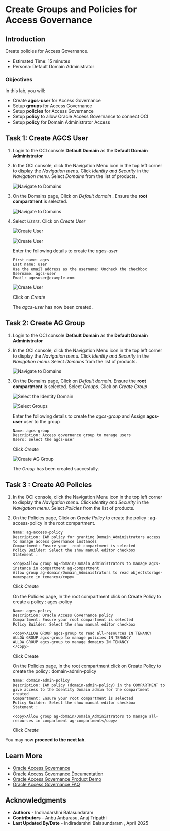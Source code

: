 # Create Groups and Policies for Access Governance

## Introduction

Create policies for Access Governance. 

* Estimated Time: 15 minutes
* Persona: Default Domain Administrator


### Objectives

In this lab, you will:
* Create **agcs-user** for Access Governance 
* Setup **groups** for Access Governance 
* Setup **policies** for Access Governance 
* Setup **policy** to allow Oracle Access Governance to connect OCI
* Setup **policy** for Domain Administrator Access 

## Task 1: Create AGCS User

1. Login to the OCI console **Default Domain** as the **Default Domain Administrator** 

1. In the OCI console, click the Navigation Menu icon in the top left corner to display the *Navigation menu.* Click *Identity and Security* in the *Navigation menu*. Select *Domains* from the list of products.

    ![Navigate to Domains](images/navigate-domains.png)

2. On the Domains page, Click on *Default domain* . Ensure the **root compartment** is selected. 

    ![Navigate to Domains](images/default-domain.png)

3. Select *Users*. Click on *Create User*

    ![Create User](images/select-users.png)

    ![Create User](images/create-user.png)

    Enter the following details to create the *agcs-user* 

    ```
    First name: agcs
    Last name: user
    Use the email address as the username: Uncheck the checkbox 
    Username: agcs-user
    Email: agcsuser@example.com
    ```
    ![Create User](images/createuser-tab.png)

    Click on *Create*

    The *agcs-user* has now been created. 

## Task 2: Create AG Group 

1. Login to the OCI console **Default Domain** as the **Default Domain Administrator** 

2. In the OCI console, click the Navigation Menu icon in the top left corner to display the *Navigation menu.* Click *Identity and Security* in the *Navigation menu*. Select *Domains* from the list of products.

    ![Navigate to Domains](images/navigate-select-domain.png)

3. On the Domains page, Click on *Default domain*. Ensure the **root compartment** is selected. Select *Groups*. Click on *Create Group*

    ![Select the Identity Domain](images/default-domain.png)

    ![Select Groups](images/select-group.png)

    Enter the following details to create the *agcs-group* and Assign **agcs-user** user to the group
    ```
    Name: agcs-group
    Description: Access governance group to manage users 
    Users: Select the agcs-user 
    ```
    Click *Create*

    ![Create AG Group](images/creategroup-tab.png)

    The *Group* has been created succesfully. 


## Task 3 : Create AG Policies 


1. In the OCI console, click the Navigation Menu icon in the top left corner to display the *Navigation menu.* Click *Identity and Security* in the *Navigation menu*. Select *Policies* from the list of products.

2. On the Policies page, Click on *Create Policy* to create the policy : ag-access-policy in the root compartment. 


    ```
    Name: ag-access-policy
    Description: IAM policy for granting Domain_Administrators access to manage access governance instances
    Compartment: Ensure your  root compartment is selected
    Policy Builder: Select the show manual editor checkbox
    Statement :
    ```
     ```
    <copy>Allow group ag-domain/Domain_Administrators to manage agcs-instance in compartment ag-compartment
    Allow group ag-domain/Domain_Administrators to read objectstorage-namespace in tenancy</copy>
      ```  

    Click *Create*


    On the Policies page, In the root compartment click on Create Policy to create a policy : agcs-policy

    ```
    Name: agcs-policy
    Description: Oracle Access Governance policy 
    Compartment: Ensure your root compartment is selected
    Policy Builder: Select the show manual editor checkbox
    ```
    ```
    <copy>ALLOW GROUP agcs-group to read all-resources IN TENANCY
    ALLOW GROUP agcs-group to manage policies IN TENANCY
    ALLOW GROUP agcs-group to manage domains IN TENANCY
    </copy>
    ```
 
    Click Create


   On the Policies page, In the root compartment click on Create Policy to create the policy : domain-admin-policy


    ```
    Name: domain-admin-policy
    Description: IAM policy (domain-admin-policy) in the COMPARTMENT to give access to the Identity Domain admin for the compartment created
    Compartment: Ensure your root compartment is selected
    Policy Builder: Select the show manual editor checkbox
    Statement :
    ```

    ```
    <copy>Allow group ag-domain/Domain_Administrators to manage all-resources in compartment ag-compartment</copy>
    ```

    Click *Create* 


  You may now **proceed to the next lab**. 

## Learn More

* [Oracle Access Governance](https://www.oracle.com/security/cloud-security/access-governance/)
* [Oracle Access Governance Documentation](https://www.oracle.com/security/cloud-security/access-governance/#documentation)
* [Oracle Access Governance Product Demo](https://www.oracle.com/security/cloud-security/access-governance/?ytid=GJEPEJlQOmQ)
* [Oracle Access Governance FAQ](https://www.oracle.com/security/cloud-security/access-governance/faq/)

## Acknowledgments

* **Authors** - Indiradarshni Balasundaram
* **Contributors** - Anbu Anbarasu, Anuj Tripathi 
* **Last Updated By/Date** - Indiradarshni Balasundaram , April 2025
